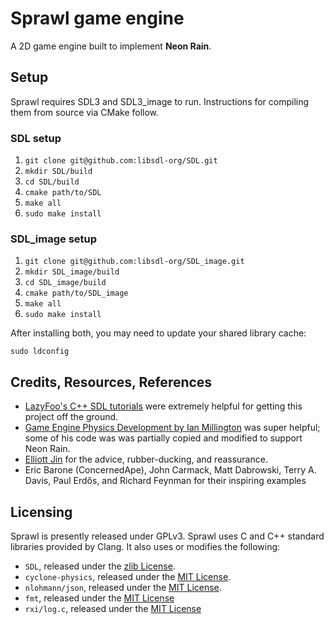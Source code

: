 # Sprawl game engine
A 2D game engine built to implement __Neon Rain__. 

## Setup
Sprawl requires SDL3 and SDL3_image to run. Instructions for compiling them from source via CMake follow. 

### SDL setup
1. `git clone git@github.com:libsdl-org/SDL.git`
1. `mkdir SDL/build`
1. `cd SDL/build`
1. `cmake path/to/SDL`
1. `make all`
1. `sudo make install`

### SDL_image setup
1. `git clone git@github.com:libsdl-org/SDL_image.git`
1. `mkdir SDL_image/build`
1. `cd SDL_image/build`
1. `cmake path/to/SDL_image`
1. `make all`
1. `sudo make install`

After installing both, you may need to update your shared library cache:
```
sudo ldconfig
```

## Credits, Resources, References
- [LazyFoo's C++ SDL tutorials](https://lazyfoo.net/tutorials/SDL/) were extremely helpful for getting this project off the ground.
- [Game Engine Physics Development by Ian Millington](https://www.amazon.com/Game-Physics-Engine-Development-Commercial-Grade/dp/0123819768/) was super helpful; some of his code was was partially copied and modified to support Neon Rain. 
- [Elliott Jin](https://github.com/robot-dreams) for the advice, rubber-ducking, and reassurance.
- Eric Barone (ConcernedApe), John Carmack, Matt Dabrowski, Terry A. Davis, Paul Erdős, and Richard Feynman for their inspiring examples

## Licensing 
Sprawl is presently released under GPLv3. Sprawl uses C and C++ standard libraries provided by Clang. It also uses or modifies the following:
- `SDL`, released under the [zlib License](https://raw.githubusercontent.com/libsdl-org/SDL/main/LICENSE.txt).
- `cyclone-physics`, released under the [MIT License](https://raw.githubusercontent.com/idmillington/cyclone-physics/master/LICENSE).
- `nlohmann/json`, released under the [MIT License](https://raw.githubusercontent.com/nlohmann/json/develop/LICENSE.MIT).
- `fmt`, released under the [MIT License](https://github.com/fmtlib/fmt/blob/master/LICENSE.rst)
- `rxi/log.c`, released under the [MIT License](https://github.com/rxi/log.c/blob/master/LICENSE)
